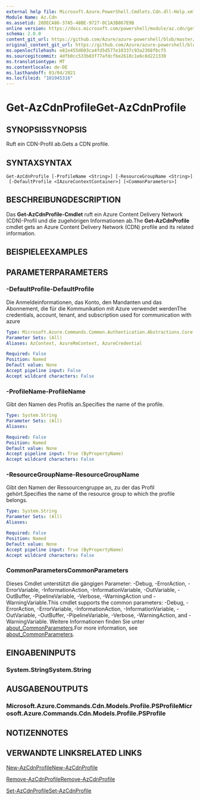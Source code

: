 ```yaml
---
external help file: Microsoft.Azure.PowerShell.Cmdlets.Cdn.dll-Help.xml
Module Name: Az.Cdn
ms.assetid: 28DECA86-37A5-48BE-9727-0C1A3B867E9B
online version: https://docs.microsoft.com/powershell/module/az.cdn/get-azcdnprofile
schema: 2.0.0
content_git_url: https://github.com/Azure/azure-powershell/blob/master/src/Cdn/Cdn/help/Get-AzCdnProfile.md
original_content_git_url: https://github.com/Azure/azure-powershell/blob/master/src/Cdn/Cdn/help/Get-AzCdnProfile.md
ms.openlocfilehash: e82e455d603ca4fd5d577e18337c93a2368fbcf5
ms.sourcegitcommit: 4dfb0cc533b83f77afdcfbe2618c1e6c8d221330
ms.translationtype: MT
ms.contentlocale: de-DE
ms.lasthandoff: 03/04/2021
ms.locfileid: "101945316"
---
```

# <span data-ttu-id="b3230-101">Get-AzCdnProfile</span><span class="sxs-lookup"><span data-stu-id="b3230-101">Get-AzCdnProfile</span></span>

## <span data-ttu-id="b3230-102">SYNOPSIS</span><span class="sxs-lookup"><span data-stu-id="b3230-102">SYNOPSIS</span></span>
<span data-ttu-id="b3230-103">Ruft ein CDN-Profil ab.</span><span class="sxs-lookup"><span data-stu-id="b3230-103">Gets a CDN profile.</span></span>

## <span data-ttu-id="b3230-104">SYNTAX</span><span class="sxs-lookup"><span data-stu-id="b3230-104">SYNTAX</span></span>

```
Get-AzCdnProfile [-ProfileName <String>] [-ResourceGroupName <String>]
 [-DefaultProfile <IAzureContextContainer>] [<CommonParameters>]
```

## <span data-ttu-id="b3230-105">BESCHREIBUNG</span><span class="sxs-lookup"><span data-stu-id="b3230-105">DESCRIPTION</span></span>
<span data-ttu-id="b3230-106">Das **Get-AzCdnProfile-Cmdlet** ruft ein Azure Content Delivery Network (CDN)-Profil und die zugehörigen Informationen ab.</span><span class="sxs-lookup"><span data-stu-id="b3230-106">The **Get-AzCdnProfile** cmdlet gets an Azure Content Delivery Network (CDN) profile and its related information.</span></span>

## <span data-ttu-id="b3230-107">BEISPIELE</span><span class="sxs-lookup"><span data-stu-id="b3230-107">EXAMPLES</span></span>

## <span data-ttu-id="b3230-108">PARAMETER</span><span class="sxs-lookup"><span data-stu-id="b3230-108">PARAMETERS</span></span>

### <span data-ttu-id="b3230-109">-DefaultProfile</span><span class="sxs-lookup"><span data-stu-id="b3230-109">-DefaultProfile</span></span>
<span data-ttu-id="b3230-110">Die Anmeldeinformationen, das Konto, den Mandanten und das Abonnement, die für die Kommunikation mit Azure verwendet werden</span><span class="sxs-lookup"><span data-stu-id="b3230-110">The credentials, account, tenant, and subscription used for communication with azure</span></span>

```yaml
Type: Microsoft.Azure.Commands.Common.Authentication.Abstractions.Core.IAzureContextContainer
Parameter Sets: (All)
Aliases: AzContext, AzureRmContext, AzureCredential

Required: False
Position: Named
Default value: None
Accept pipeline input: False
Accept wildcard characters: False
```

### <span data-ttu-id="b3230-111">-ProfileName</span><span class="sxs-lookup"><span data-stu-id="b3230-111">-ProfileName</span></span>
<span data-ttu-id="b3230-112">Gibt den Namen des Profils an.</span><span class="sxs-lookup"><span data-stu-id="b3230-112">Specifies the name of the profile.</span></span>

```yaml
Type: System.String
Parameter Sets: (All)
Aliases:

Required: False
Position: Named
Default value: None
Accept pipeline input: True (ByPropertyName)
Accept wildcard characters: False
```

### <span data-ttu-id="b3230-113">-ResourceGroupName</span><span class="sxs-lookup"><span data-stu-id="b3230-113">-ResourceGroupName</span></span>
<span data-ttu-id="b3230-114">Gibt den Namen der Ressourcengruppe an, zu der das Profil gehört.</span><span class="sxs-lookup"><span data-stu-id="b3230-114">Specifies the name of the resource group to which the profile belongs.</span></span>

```yaml
Type: System.String
Parameter Sets: (All)
Aliases:

Required: False
Position: Named
Default value: None
Accept pipeline input: True (ByPropertyName)
Accept wildcard characters: False
```

### <span data-ttu-id="b3230-115">CommonParameters</span><span class="sxs-lookup"><span data-stu-id="b3230-115">CommonParameters</span></span>
<span data-ttu-id="b3230-116">Dieses Cmdlet unterstützt die gängigen Parameter: -Debug, -ErrorAction, -ErrorVariable, -InformationAction, -InformationVariable, -OutVariable, -OutBuffer, -PipelineVariable, -Verbose, -WarningAction und -WarningVariable.</span><span class="sxs-lookup"><span data-stu-id="b3230-116">This cmdlet supports the common parameters: -Debug, -ErrorAction, -ErrorVariable, -InformationAction, -InformationVariable, -OutVariable, -OutBuffer, -PipelineVariable, -Verbose, -WarningAction, and -WarningVariable.</span></span> <span data-ttu-id="b3230-117">Weitere Informationen finden Sie unter [about_CommonParameters](http://go.microsoft.com/fwlink/?LinkID=113216).</span><span class="sxs-lookup"><span data-stu-id="b3230-117">For more information, see [about_CommonParameters](http://go.microsoft.com/fwlink/?LinkID=113216).</span></span>

## <span data-ttu-id="b3230-118">EINGABEN</span><span class="sxs-lookup"><span data-stu-id="b3230-118">INPUTS</span></span>

### <span data-ttu-id="b3230-119">System.String</span><span class="sxs-lookup"><span data-stu-id="b3230-119">System.String</span></span>

## <span data-ttu-id="b3230-120">AUSGABEN</span><span class="sxs-lookup"><span data-stu-id="b3230-120">OUTPUTS</span></span>

### <span data-ttu-id="b3230-121">Microsoft.Azure.Commands.Cdn.Models.Profile.PSProfile</span><span class="sxs-lookup"><span data-stu-id="b3230-121">Microsoft.Azure.Commands.Cdn.Models.Profile.PSProfile</span></span>

## <span data-ttu-id="b3230-122">NOTIZEN</span><span class="sxs-lookup"><span data-stu-id="b3230-122">NOTES</span></span>

## <span data-ttu-id="b3230-123">VERWANDTE LINKS</span><span class="sxs-lookup"><span data-stu-id="b3230-123">RELATED LINKS</span></span>

[<span data-ttu-id="b3230-124">New-AzCdnProfile</span><span class="sxs-lookup"><span data-stu-id="b3230-124">New-AzCdnProfile</span></span>](./New-AzCdnProfile.md)

[<span data-ttu-id="b3230-125">Remove-AzCdnProfile</span><span class="sxs-lookup"><span data-stu-id="b3230-125">Remove-AzCdnProfile</span></span>](./Remove-AzCdnProfile.md)

[<span data-ttu-id="b3230-126">Set-AzCdnProfile</span><span class="sxs-lookup"><span data-stu-id="b3230-126">Set-AzCdnProfile</span></span>](./Set-AzCdnProfile.md)


